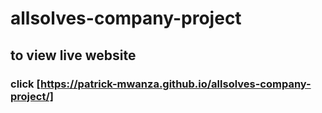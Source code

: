 # allsolves-company-project
## to view live website
### click  [https://patrick-mwanza.github.io/allsolves-company-project/]

